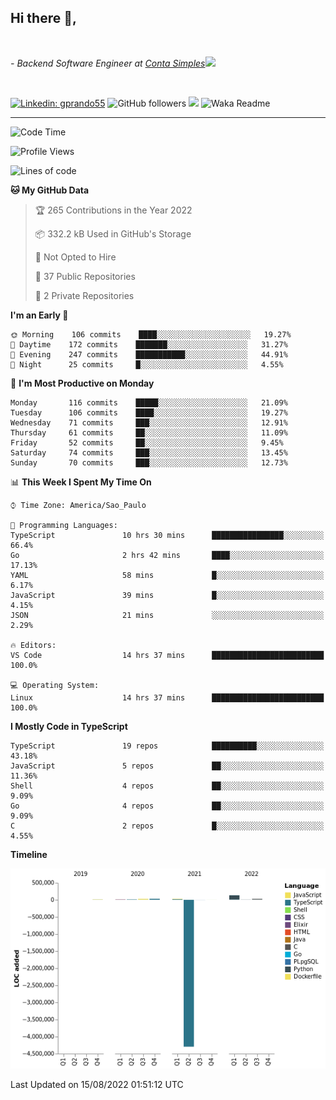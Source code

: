 <h2>Hi there  👋,</h2> </br>

<p><em>- Backend Software Engineer at <a href="https://contasimples.com">Conta Simples</a><img src="https://media.giphy.com/media/WUlplcMpOCEmTGBtBW/giphy.gif" width="30"> 
</em></p></br>


[![Linkedin: gprando55](https://img.shields.io/badge/-gprando55-blue?style=flat-square&logo=Linkedin&logoColor=white&link=https://www.linkedin.com/in/gprando55/)](https://www.linkedin.com/in/gprando55)
![GitHub followers](https://img.shields.io/github/followers/gprando55?label=Follow&style=social)
![](https://visitor-badge.glitch.me/badge?page_id=gprando55.gprando55)
![Waka Readme](https://github.com/gprando55/gprando55/workflows/Waka%20Readme/badge.svg)

---
<!--START_SECTION:waka-->
![Code Time](http://img.shields.io/badge/Code%20Time-0%20secs-blue)

![Profile Views](http://img.shields.io/badge/Profile%20Views-0-blue)

![Lines of code](https://img.shields.io/badge/From%20Hello%20World%20I%27ve%20Written--4%20Million%20lines%20of%20code-blue)

**🐱 My GitHub Data** 

> 🏆 265 Contributions in the Year 2022
 > 
> 📦 332.2 kB Used in GitHub's Storage 
 > 
> 🚫 Not Opted to Hire
 > 
> 📜 37 Public Repositories 
 > 
> 🔑 2 Private Repositories  
 > 
**I'm an Early 🐤** 

```text
🌞 Morning    106 commits    ████░░░░░░░░░░░░░░░░░░░░░   19.27% 
🌆 Daytime    172 commits    ███████░░░░░░░░░░░░░░░░░░   31.27% 
🌃 Evening    247 commits    ███████████░░░░░░░░░░░░░░   44.91% 
🌙 Night      25 commits     █░░░░░░░░░░░░░░░░░░░░░░░░   4.55%

```
📅 **I'm Most Productive on Monday** 

```text
Monday       116 commits    █████░░░░░░░░░░░░░░░░░░░░   21.09% 
Tuesday      106 commits    ████░░░░░░░░░░░░░░░░░░░░░   19.27% 
Wednesday    71 commits     ███░░░░░░░░░░░░░░░░░░░░░░   12.91% 
Thursday     61 commits     ██░░░░░░░░░░░░░░░░░░░░░░░   11.09% 
Friday       52 commits     ██░░░░░░░░░░░░░░░░░░░░░░░   9.45% 
Saturday     74 commits     ███░░░░░░░░░░░░░░░░░░░░░░   13.45% 
Sunday       70 commits     ███░░░░░░░░░░░░░░░░░░░░░░   12.73%

```


📊 **This Week I Spent My Time On** 

```text
⌚︎ Time Zone: America/Sao_Paulo

💬 Programming Languages: 
TypeScript               10 hrs 30 mins      ████████████████░░░░░░░░░   66.4% 
Go                       2 hrs 42 mins       ████░░░░░░░░░░░░░░░░░░░░░   17.13% 
YAML                     58 mins             █░░░░░░░░░░░░░░░░░░░░░░░░   6.17% 
JavaScript               39 mins             █░░░░░░░░░░░░░░░░░░░░░░░░   4.15% 
JSON                     21 mins             ░░░░░░░░░░░░░░░░░░░░░░░░░   2.29%

🔥 Editors: 
VS Code                  14 hrs 37 mins      █████████████████████████   100.0%

💻 Operating System: 
Linux                    14 hrs 37 mins      █████████████████████████   100.0%

```

**I Mostly Code in TypeScript** 

```text
TypeScript               19 repos            ██████████░░░░░░░░░░░░░░░   43.18% 
JavaScript               5 repos             ██░░░░░░░░░░░░░░░░░░░░░░░   11.36% 
Shell                    4 repos             ██░░░░░░░░░░░░░░░░░░░░░░░   9.09% 
Go                       4 repos             ██░░░░░░░░░░░░░░░░░░░░░░░   9.09% 
C                        2 repos             █░░░░░░░░░░░░░░░░░░░░░░░░   4.55%

```


**Timeline**

![Chart not found](https://raw.githubusercontent.com/gprando55/gprando55/master/charts/bar_graph.png) 


 Last Updated on 15/08/2022 01:51:12 UTC
<!--END_SECTION:waka-->
